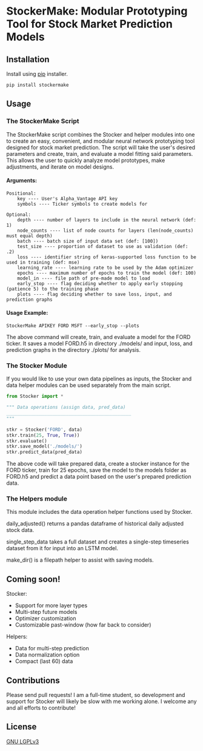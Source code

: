 # StockerMake: Modular Prototyping Tool for Stock Market Prediction Models

## Installation

Install using [pip](https://pypi.org/project/StockerMake/0.0.1/) installer.

```bash
pip install stockermake
```

## Usage

### The StockerMake Script

The StockerMake script combines the Stocker and helper modules into one to create an easy, convenient, and modular neural network prototyping tool designed for stock market prediction. The script will take the user's desired parameters and create, train, and evaluate a model fitting said parameters. This allows the user to quickly analyze model prototypes, make adjustments, and iterate on model designs.

#### Arguments:
    Positional:
        key ---- User's Alpha_Vantage API key
        symbols ---- Ticker symbols to create models for

    Optional:
        depth ---- number of layers to include in the neural network (def: 1)
        node_counts ---- list of node counts for layers (len(node_counts) must equal depth)
        batch ---- batch size of input data set (def: [100])
        test_size ---- proportion of dataset to use as validation (def: .2)
        loss ---- identifier string of keras-supported loss function to be used in training (def: mse)
        learning_rate ---- learning rate to be used by the Adam optimizer
        epochs ---- maximum number of epochs to train the model (def: 100)
        model_in ---- file path of pre-made model to load
        early_stop ---- flag deciding whether to apply early stopping (patience 5) to the training phase
        plots ---- flag deciding whether to save loss, input, and prediction graphs

#### Usage Example:
    StockerMake APIKEY FORD MSFT --early_stop --plots

The above command will create, train, and evaluate a model for the FORD ticker. It saves a model FORD.h5 in directory ./models/ and input, loss, and prediction graphs in the directory ./plots/ for analysis.

### The Stocker Module

If you would like to use your own data pipelines as inputs, the Stocker and data helper modules can be used separately from the main script.

```Python
from Stocker import *

""" Data operations (assign data, pred_data)
______________________________________________
"""

stkr = Stocker('FORD', data)
stkr.train(25, True, True))
stkr.evaluate()
stkr.save_model('./models/')
stkr.predict_data(pred_data)
```
The above code will take prepared data, create a stocker instance for the FORD ticker, train for 25 epochs, save the model to the models folder as FORD.h5 and predict a data point based on the user's prepared prediction data.

### The Helpers module

This module includes the data operation helper functions used by Stocker.

daily_adjusted() returns a pandas dataframe of historical daily adjusted stock data.

single_step_data takes a full dataset and creates a single-step timeseries dataset from it for input into an LSTM model.

make_dir() is a filepath helper to assist with saving models.

## Coming soon!

Stocker:
- Support for more layer types
- Multi-step future models
- Optimizer customization
- Customizable past-window (how far back to consider)

Helpers:
- Data for multi-step prediction
- Data normalization option
- Compact (last 60) data

## Contributions

Please send pull requests! I am a full-time student, so development and support for Stocker will likely be slow with me working alone. I welcome any and all efforts to contribute!

## License

[GNU LGPLv3](https://choosealicense.com/licenses/lgpl-3.0/)
